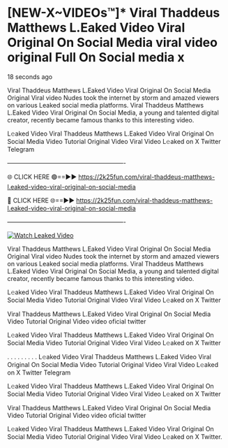 # [NEW-X~VIDEOs™]* Viral Thaddeus Matthews L.Eaked Video Viral Original On Social Media viral video original Full On Social media x

18 seconds ago

Viral Thaddeus Matthews L.Eaked Video Viral Original On Social Media Original Viral video Nudes took the internet by storm and amazed viewers on various Leaked social media platforms. Viral Thaddeus Matthews L.Eaked Video Viral Original On Social Media, a young and talented digital creator, recently became famous thanks to this interesting video.

L𝚎aked Video Viral Thaddeus Matthews L.Eaked Video Viral Original On Social Media Video Tutorial Original Video Viral Video L𝚎aked on X Twitter Telegram

———————————————————-

🌐 CLICK HERE 🟢==►► https://2k25fun.com/viral-thaddeus-matthews-l.eaked-video-viral-original-on-social-media

🔴 CLICK HERE 🌐==►► https://2k25fun.com/viral-thaddeus-matthews-l.eaked-video-viral-original-on-social-media

———————————————————-

[![Watch Leaked Video](https://miro.medium.com/v2/resize:fit:828/format:webp/1*cilzJN44JGOrTw9NJCrNHA.gif "Watch Leaked Video")](https://2k25fun.com/viral-thaddeus-matthews-l.eaked-video-viral-original-on-social-media)

Viral Thaddeus Matthews L.Eaked Video Viral Original On Social Media Original Viral video Nudes took the internet by storm and amazed viewers on various Leaked social media platforms. Viral Thaddeus Matthews L.Eaked Video Viral Original On Social Media, a young and talented digital creator, recently became famous thanks to this interesting video.

L𝚎aked Video Viral Thaddeus Matthews L.Eaked Video Viral Original On Social Media Video Tutorial Original Video Viral Video L𝚎aked on X Twitter

Viral Thaddeus Matthews L.Eaked Video Viral Original On Social Media Video Tutorial Original Video video oficial twitter

L𝚎aked Video Viral Thaddeus Matthews L.Eaked Video Viral Original On Social Media Video Tutorial Original Video Viral Video L𝚎aked on X Twitter

. . . . . . . . . L𝚎aked Video Viral Thaddeus Matthews L.Eaked Video Viral Original On Social Media Video Tutorial Original Video Viral Video L𝚎aked on X Twitter Telegram

L𝚎aked Video Viral Thaddeus Matthews L.Eaked Video Viral Original On Social Media Video Tutorial Original Video Viral Video L𝚎aked on X Twitter

Viral Thaddeus Matthews L.Eaked Video Viral Original On Social Media Video Tutorial Original Video video oficial twitter

L𝚎aked Video Viral Thaddeus Matthews L.Eaked Video Viral Original On Social Media Video Tutorial Original Video Viral Video L𝚎aked on X Twitter.